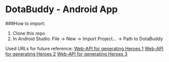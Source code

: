 # DotaBuddy - Android App

###How to import:

1. Clone this repo
2. In Android Studio: File -> New -> Import Project... -> Path to DotaBuddy


Used URLs for future reference:
[Web-API for generating Heroes 1](http://dota2.gamepedia.com/api.php?action=query&titles=Abaddon%7CAbyssal_Underlord%7CAlchemist%7CAncient_Apparition%7CAnti-Mage%7CArc_Warden%7CAxe%7CBane%7CBatrider%7CBeastmaster%7CBloodseeker%7CBounty_Hunter%7CBrewmaster%7CBristleback%7CBroodmother%7CCentaur_Warrunner%7CChaos_Knight%7CChen%7CClinkz%7CClockwerk%7CCrystal_Maiden%7CDark_Seer%7CDazzle%7CDeath_Prophet%7CDisruptor%7CDoom%7CDragon_Knight%7CDrow_Ranger%7CEarth_Spirit%7CEarthshaker%7CElder_Titan%7CEmber_Spirit%7CEnchantress%7CEnigma%7CFaceless_Void%7CGyrocopter%7CHuskar%7CInvoker%7CIo%7CJakiro&prop=revisions&rvprop=content&format=json)
[Web-API for generating Heroes 2](http://dota2.gamepedia.com/api.php?action=query&titles=Juggernaut%7CKeeper_of_the_Light%7CKunkka%7CLegion_Commander%7CLeshrac%7CLich%7CLifestealer%7CLina%7CLion%7CLone_Druid%7CLuna%7CLycan%7CMagnus%7CMedusa%7CMeepo%7CMirana%7CMorphling%7CNaga_Siren%7CNature%27s_Prophet%7CNecrophos%7CNight_Stalker%7CNyx_Assassin%7COgre_Magi%7COmniknight%7COracle%7COutworld_Devourer%7CPhantom_Assassin%7CPhantom_Lancer%7CPhoenix%7CPuck%7CPudge%7CPugna%7CQueen_of_Pain%7CRazor%7CRiki%7CRubick%7CSand_King%7CShadow_Demon%7CShadow_Fiend%7CShadow_Shaman&prop=revisions&rvprop=content&format=json)
[Web-API for generating Heroes 3](http://dota2.gamepedia.com/api.php?action=query&titles=Silencer%7CSkywrath_Mage%7CSlardar%7CSlark%7CSniper%7CSpectre%7CSpirit_Breaker%7CStorm_Spirit%7CSven%7CTechies%7CTemplar_Assassin%7CTerrorblade%7CTidehunter%7CTimbersaw%7CTinker%7CTiny%7CTreant_Protector%7CTroll_Warlord%7CTusk%7CUndying%7CUrsa%7CVengeful_Spirit%7CVenomancer%7CViper%7CVisage%7CWarlock%7CWeaver%7CWindranger%7CWinter_Wyvern%7CWitch_Doctor%7CWraith_King%7CZeus&prop=revisions&rvprop=content&format=json)
